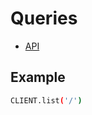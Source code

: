 # Queries

- [API](https://hdfscli.readthedocs.io/en/latest/api.html)

## Example

```sh
CLIENT.list('/')
```
